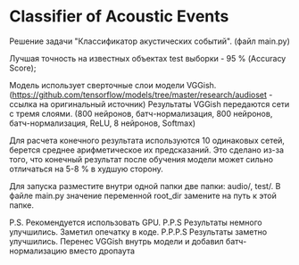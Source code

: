 # Classifier of Acoustic Events
Решение задачи "Классификатор акустических событий". (файл main.py)

Лучшая точность на известных объектах test выборки - 95 % (Accuracy Score);

Модель использует сверточные слои модели VGGish. 
(https://github.com/tensorflow/models/tree/master/research/audioset - ссылка на оригинальный источник)
Результаты VGGish передаются сети с тремя слоями. (800 нейронов, батч-нормализация, 800 нейронов, батч-нормализация, ReLU, 8 нейронов, Softmax)

Для расчета конечного результата используются 10 одинаковых сетей, берется среднее арифметическое их предсказаний. Это сделано из-за того, что конечный результат после обучения модели может сильно отличаться на 5-8 % в худшую сторону.

Для запуска разместите внутри одной папки две папки: audio/, test/.
В файле main.py значение переменной root_dir замените на путь к этой папке. 

P.S. Рекомендуется использовать GPU. 
P.P.S Результаты немного улучшились. Заметил опечатку в коде.
P.P.P.S Результаты заметно улучшились. Перенес VGGish внутрь модели и добавил батч-нормализацию вместо дропаута
